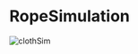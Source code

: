 # RopeSimulation

![clothSim](https://media4.giphy.com/media/3v7AtkZXiEh8XVA0uh/giphy.gif?cid=790b7611df682d706970e4cdf71c25982fed1bc9866df5c8&rid=giphy.gif)